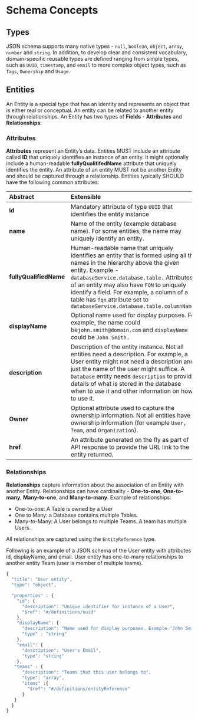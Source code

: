 # Schema Concepts

## Types

JSON schema supports many native types - `null`, `boolean`, `object`, `array`, `number` and `string`. In addition, to develop clear and consistent vocabulary, domain-specific reusable types are defined ranging from simple types, such as `UUID`, `timestamp`, and `email` to more complex object types, such as `Tags`, `Ownership` and `Usage`.

## Entities

An Entity is a special type that has an identity and represents an object that is either real or conceptual. An entity can be related to another entity through relationships. An Entity has two types of **Fields** - **Attributes** and **Relationships**:

### **Attributes**

**Attributes** represent an Entity’s data. Entities MUST include an attribute called **ID** that uniquely identifies an instance of an entity. It might optionally include a human-readable **fullyQualitifedName** attribute that uniquely identifies the entity. An attribute of an entity MUST not be another Entity and should be captured through a relationship. Entities typically SHOULD have the following common attributes:

| Abstract | Extensible |
| :--- | :--- |
| **id** | Mandatory attribute of type `UUID` that identifies the entity instance |
| **name** | Name of the entity \(example database name\). For some entities, the name may uniquely identify an entity. |
| **fullyQualifiedName** | Human-readable name that uniquely identifies an entity that is formed using all the names in the hierarchy above the given entity. Example - `databaseService.database.table.` Attributes of an entity may also have `FQN` to uniquely identify a field. For example, a column of a table has `fqn` attribute set to `databaseService.database.table.columnName.` |
| **displayName** | Optional name used for display purposes. For example, the name could be`john.smith@domain.com` and `displayName` could be `John Smith.` |
| **description** | Description of the entity instance. Not all entities need a description. For example, a User entity might not need a description and just the name of the user might suffice. A `Database` entity needs `description` to provide details of what is stored in the database when to use it and other information on how to use it. |
| **Owner** | Optional attribute used to capture the ownership information. Not all entities have ownership information \(for example `User, Team`, and `Organization`\). |
| **href** | An attribute generated on the fly as part of API response to provide the URL link to the entity returned. |

### **Relationships**

**Relationships** capture information about the association of an Entity with another Entity. Relationships can have cardinality - **One-to-one**, **One-to-many**, **Many-to-one**, and **Many-to-many**. Example of relationships:

* One-to-one: A Table is owned by a User
* One to Many: a Database contains multiple Tables.
* Many-to-Many: A User belongs to multiple Teams. A team has multiple Users.

All relationships are captured using the `EntityReference` type.

Following is an example of a JSON schema of the User entity with attributes id, displayName, and email. User entity has one-to-many relationships to another entity Team \(user is member of multiple teams\).

```javascript
{
  "title": "User entity",
  "type": "object",

  "properties" : {
    "id": {
      "description": "Unique identifier for instance of a User",
      "$ref": "#/definitions/uuid"
    },
    "displayName": {
      "description": "Name used for display purposes. Example 'John Smith'",
      "type" : "string"
    },
    "email": {
      "description": "User's Email",
      "type": "string"
    },
   "teams" : {
      "description": "Teams that this user belongs to",
      "type": "array",
      "items" :{
        "$ref": "#/definitions/entityReference"
      }
   }
  }
}
```

